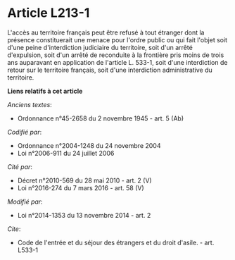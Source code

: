 # Article L213-1

L'accès au territoire français peut être refusé à tout étranger dont la présence constituerait une menace pour l'ordre public
ou qui fait l'objet soit d'une peine d'interdiction judiciaire du territoire, soit d'un arrêté d'expulsion, soit d'un arrêté
de reconduite à la frontière pris moins de trois ans auparavant en application de l'article L. 533-1, soit d'une interdiction
de retour sur le territoire français, soit d'une interdiction administrative du territoire.

**Liens relatifs à cet article**

_Anciens textes_:

  - Ordonnance n°45-2658 du 2 novembre 1945 - art. 5 (Ab)

_Codifié par_:

  - Ordonnance n°2004-1248 du 24 novembre 2004
  - Loi n°2006-911 du 24 juillet 2006

_Cité par_:

  - Décret n°2010-569 du 28 mai 2010 - art. 2 (V)
  - Loi n°2016-274 du 7 mars 2016 - art. 58 (V)

_Modifié par_:

  - Loi n°2014-1353 du 13 novembre 2014 - art. 2

_Cite_:

  - Code de l'entrée et du séjour des étrangers et du droit d'asile. - art. L533-1
